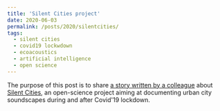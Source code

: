 ```yaml
---
title: 'Silent Cities project'
date: 2020-06-03
permalink: /posts/2020/silentcities/
tags:
  - silent cities
  - covid19 lockwdown
  - ecoacoustics
  - artificial intelligence
  - open science
---
```


The purpose of this post is to share [a story written by a colleague](https://lifeology.io/silent-cities-monitoring-the-sound-of-human-quarantine-around-the-globe/) about [Silent Cities](https://osf.io/h285u/), an open-science project aiming at documenting urban city soundscapes during and after Covid'19 lockdown. 